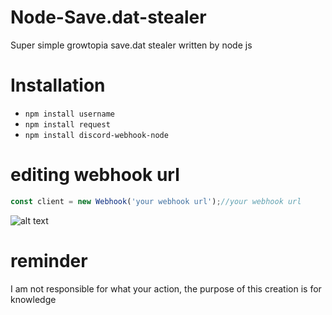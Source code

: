 # Node-Save.dat-stealer
Super simple growtopia save.dat stealer written by node js

Installation
=======

- ```npm install username```
- ```npm install request```
- ```npm install discord-webhook-node```



editing webhook url
===============
```js
const client = new Webhook('your webhook url');//your webhook url
```

![alt text](https://media.discordapp.net/attachments/866632360165376060/878156135037796392/unknown.png?width=493&height=473)

reminder
===============

I am not responsible for what your action, the purpose of this creation is for knowledge
